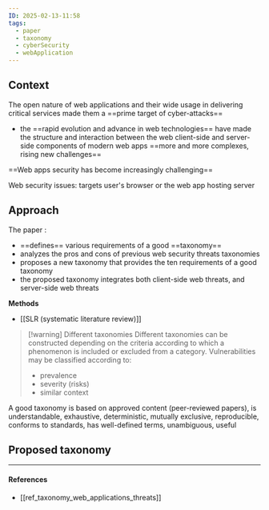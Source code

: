 ```yaml
---
ID: 2025-02-13-11:58
tags:
  - paper
  - taxonomy
  - cyberSecurity
  - webApplication
---
```

## Context

The open nature of web applications and their wide usage in delivering critical services made them a ==prime target of cyber-attacks==
 - the ==rapid evolution and advance in web technologies== have made the structure and interaction between the web client-side and server-side components of modern web apps ==more and more complexes, rising new challenges==

==Web apps security has become increasingly challenging==

Web security issues: targets user's browser or the web app hosting server
## Approach

The paper :
- ==defines== various requirements of a good ==taxonomy==
- analyzes the pros and cons of previous web security threats taxonomies
- proposes a new taxonomy that provides the ten requirements of a good taxonomy
- the proposed taxonomy integrates both client-side web threats, and server-side web threats

**Methods**
- [[SLR (systematic literature review)]]

> [!warning] Different taxonomies
> Different taxonomies can be constructed depending on the criteria according to which a phenomenon is included or excluded from a category. Vulnerabilities may be classified according to:
> - prevalence
> - severity (risks)
> - similar context 

A good taxonomy is based on approved content (peer-reviewed papers), is understandable, exhaustive, deterministic, mutually exclusive, reproducible, conforms to standards, has well-defined terms, unambiguous, useful

## Proposed taxonomy




---
#### References
- [[ref_taxonomy_web_applications_threats]]